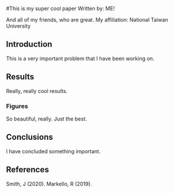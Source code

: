 #This is my super cool paper
Written by: ME!

And all of my friends, who are great.
My affiliation: National Taiwan University

## Introduction

This is a very important problem that I have been working on.

## Results

Really, really cool results.

### Figures

So beautiful, really. Just the best.

## Conclusions

I have concluded something important.

## References

Smith, J (2020).
Markello, R (2019).
